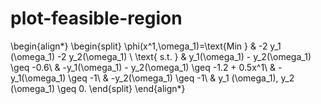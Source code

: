 # plot-feasible-region

\begin{align*}
\begin{split}
\phi(x^1,\omega_1)=\text{Min } & -2 y_1 (\omega_1) -2 y_2(\omega_1) \\
\text{ s.t. } 
& y_1(\omega_1) - y_2(\omega_1) \geq -0.6\\
&  -y_1(\omega_1) - y_2(\omega_1) \geq -1.2 + 0.5x^1\\
&  -y_1(\omega_1) \geq -1\\
&  -y_2(\omega_1) \geq -1\\
& y_1 (\omega_1), y_2 (\omega_1) \geq 0.
\end{split}
\end{align*}
